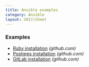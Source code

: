 ```yaml
---
title: Ansible examples
category: Ansible
layout: 2017/sheet
---
```


### Examples

* [Ruby installation](https://github.com/chelsea/ansible-example-ruby/blob/master/roles/webserver/tasks/main.yml) _(github.com)_
* [Postgres installation](https://github.com/chelsea/ansible-example-ruby/blob/master/roles/db/tasks/main.yml)  _(github.com)_
* [GitLab installation](https://github.com/tingtun/ansible-playbook-gitlab) _(github.com)_
